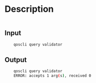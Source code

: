 # Description

```text

```

## Input

```bash
    qoscli query validator
```

## Output

```bash
    qoscli query validator
    ERROR: accepts 1 arg(s), received 0
```
